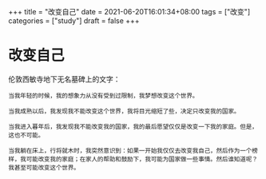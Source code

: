+++
title = "改变自己"
date = 2021-06-20T16:01:34+08:00
tags = ["改变"]
categories = ["study"]
draft = false
+++
# 改变自己
伦敦西敏寺地下无名墓碑上的文字： 

	当我年轻的时候，我的想象力从没有受到过限制，我梦想改变这个世界。 

	当我成熟以后，我发现我不能改变这个世界，我将目光缩短了些，决定只改变我的国家。 

	当我进入暮年后，我发现我不能改变我的国家，我的最后愿望仅仅是改变一下我的家庭。但是，这也不可能。 

	当我躺在床上，行将就木时，我突然意识到：如果一开始我仅仅去改变我自己，然后作为一个榜样，我可能改变我的家庭；在家人的帮助和鼓励下，我可能为国家做一些事情。然后谁知道呢？我甚至可能改变这个世界。 